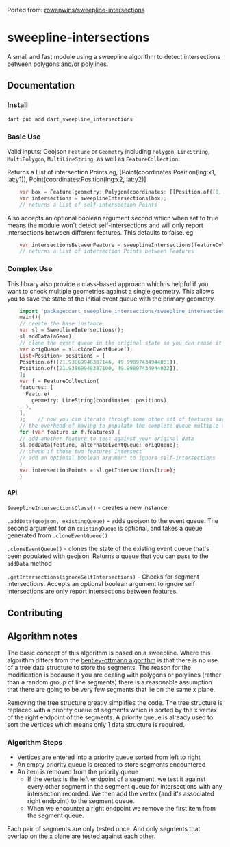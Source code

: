 Ported from:  [rowanwins/sweepline-intersections](https://github.com/rowanwins/sweepline-intersections)

# sweepline-intersections

A small and fast module using a sweepline algorithm to detect intersections between polygons and/or polylines.

## Documentation

### Install

````
dart pub add dart_sweepline_intersections
````

### Basic Use

Valid inputs: Geojson `Feature` or `Geometry` including `Polygon`, `LineString`, `MultiPolygon`, `MultiLineString`, as well as `FeatureCollection`.

Returns a List of intersection Points eg, [Point(coordinates:Position(lng:x1, lat:y1)), Point(coordinates:Position(lng:x2, lat:y2)] 

````dart
    var box = Feature(geometry: Polygon(coordinates: [[Position.of([0, 0]), Position.of([1, 0]), Position.of([1, 1]), Position.of([0, 1]), Position.of([0, 0])]]));
    var intersections = sweeplineIntersections(box);
    // returns a List of self-intersection Points
````

Also accepts an optional boolean argument second which when set to true means the module won't detect self-intersections and will only report intersections between different features. This defaults to false.
eg 

````dart
    var intersectionsBetweenFeature = sweeplineIntersections(featureCollection, true);
    // returns a List of intersection Points between Features
````

### Complex Use

This library also provide a class-based approach which is helpful if you want to check multiple geometries against a single geometry. This allows you to save the state of the initial event queue with the primary geometry.

````dart
    import 'package:dart_sweepline_intersections/sweepline_intersections.dart';
    main(){
    // create the base instance
    var sl = SweeplineIntersections();
    sl.addData(aGeom);
    // clone the event queue in the original state so you can reuse it
    var origQueue = sl.cloneEventQueue();
    List<Position> positions = [
    Position.of([21.93869948387146, 49.99897434944081]),
    Position.of([21.93869948387100, 49.99897434944032]),
    ];
    var f = FeatureCollection(
    features: [
      Feature(
        geometry: LineString(coordinates: positions),
      ),
    ],
    );    // now you can iterate through some other set of features saving
    // the overhead of having to populate the complete queue multiple times
    for (var feature in f.features) {
    // add another feature to test against your original data
    sl.addData(feature, alternateEventQueue: origQueue);
    // check if those two features intersect
    // add an optional boolean argument to ignore self-intersections
    }
    var intersectionPoints = sl.getIntersections(true);
    }
````

#### API

`SweeplineIntersectionsClass()` - creates a new instance

`.addData(geojson, existingQueue)` - adds geojson to the event queue. The second argument for an `existingQueue` is optional, and takes a queue generated from `.cloneEventQueue()`

`.cloneEventQueue()` - clones the state of the existing event queue that's been populated with geojson. Returns a queue that you can pass to the `addData` method

`.getIntersections(ignoreSelfIntersections)` - Checks for segment intersections. Accepts an optional boolean argument to ignore self intersections are only report intersections between features.


<!-- ## Benchmarks
Tested against 
- bentley-ottmann-intersections - https://www.npmjs.com/package/bentley-ottmann-intersections
- gpsi - https://www.npmjs.com/package/geojson-polygon-self-intersections
- isects - https://www.npmjs.com/package/2d-polygon-self-intersections
````
// Switzerland (~700 vertices)
// gpsi x 37.05 ops/sec ±1.77% (49 runs sampled)
// bentleyOttmann x 2,010 ops/sec ±1.52% (89 runs sampled)
// sweepline x 2,621 ops/sec ±0.29% (95 runs sampled)
// isects x 14.29 ops/sec ±2.16% (40 runs sampled)
// - Fastest is sweepline (this library)

// Simple Case (6 vertices)
// gpsi x 246,512 ops/sec ±1.23% (90 runs sampled)
// bentleyOttmann x 546,326 ops/sec ±0.66% (92 runs sampled)
// sweepline x 1,157,425 ops/sec ±1.04% (94 runs sampled)
// - Fastest is sweepline (this library)

// Chile - Vertical geometry (17,000 vertices)
// bentleyOttmann x 50.22 ops/sec ±1.75% (65 runs sampled)
// sweepline x 35.64 ops/sec ±1.20% (62 runs sampled)
// - Fastest is bentleyOttmann (although it doesn't find intersection)
```` -->

## Contributing

<!-- - For a live dev server run `npm run debug`. 
  - The geometry being tested can be modified in `debug/src/App.vue`
- There are a couple of test suites
  - `npm run test` runs all tests
  - `npm run test:e2e` does a general test that the correct number of self-intersections are found in the `test/fixtures` folder
  - `npm run test:unit` is unit style tests to make sure functions & methods do the right thing
    - these need some love -->


## Algorithm notes

The basic concept of this algorithm is based on a sweepline. Where this algorithm differs from the [bentley-ottmann algorithm](https://en.wikipedia.org/wiki/Bentley%E2%80%93Ottmann_algorithm) is that there is no use of a tree data structure to store the segments. The reason for the modification is because if you are dealing with polygons or polylines (rather than a random group of line segments) there is a reasonable assumption that there are going to be very few segments that lie on the same x plane.

Removing the tree structure greatly simplifies the code. The tree structure is replaced with a priority queue of segments which is sorted by the x vertex of the right endpoint of the segments. A priority queue is already used to sort the vertices which means only 1 data structure is required.

<!-- The package size of this module is XX kb compared to my implementation of the bentley-ottmann algorithm which is 16kb while performance is typically faster than bentley-ottmann. 

Bentley-ottman only outperforms this library when there are several thousands vertices, however I'm also less confident in the results of my bentley-ottman lib as it occassionally misses intersections and is much harder to write tests for due to the more complex logic. -->


### Algorithm Steps

- Vertices are entered into a priority queue sorted from left to right
- An empty priority queue is created to store segments encountered
- An item is removed from the priority queue
    - If the vertex is the left endpoint of a segment, we test it against every other segment in the segment queue for intersections with any intersection recorded. We then add the vertex (and it's associated right endpoint) to the segment queue.
    - When we encounter a right endpoint we remove the first item from the segment queue.

Each pair of segments are only tested once. And only segments that overlap on the x plane are tested against each other.
